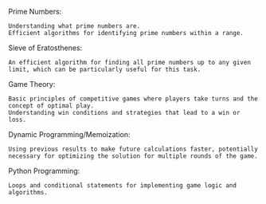 Prime Numbers:

	Understanding what prime numbers are.
	Efficient algorithms for identifying prime numbers within a range.

Sieve of Eratosthenes:

	An efficient algorithm for finding all prime numbers up to any given limit, which can be particularly useful for this task.

Game Theory:

	Basic principles of competitive games where players take turns and the concept of optimal play.
	Understanding win conditions and strategies that lead to a win or loss.

Dynamic Programming/Memoization:

	Using previous results to make future calculations faster, potentially necessary for optimizing the solution for multiple rounds of the game.

Python Programming:

	Loops and conditional statements for implementing game logic and algorithms.
